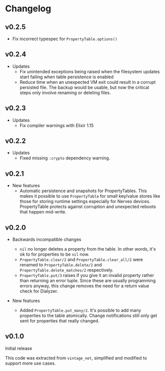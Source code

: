 # Changelog

## v0.2.5

* Fix incorrect typespec for `PropertyTable.options()`

## v0.2.4

* Updates
  * Fix unintended exceptions being raised when the filesystem updates start
    failing when table persistence is enabled
  * Reduce time when an unexpected VM exit could result in a corrupt persisted
    file. The backup would be usable, but now the critical steps only involve
    renaming or deleting files.

## v0.2.3

* Updates
  * Fix compiler warnings with Elixir 1.15

## v0.2.2

* Updates
  * Fixed missing `:crypto` dependency warning.

## v0.2.1

* New features
  * Automatic persistence and snapshots for PropertyTables. This makes it
    possible to use `PropertyTable` for small key/value stores like those for
    storing runtime settings especially for Nerves devices. PropertyTable
    protects against corruption and unexpected reboots that happen mid-write.

## v0.2.0

* Backwards incompatible changes
  * `nil` no longer deletes a property from the table. In other words, it's ok to
    for properties to be `nil` now.
  * `PropertyTable.clear/2` and `PropertyTable.clear_all/2` were renamed to
    `PropertyTable.delete/2` and `PropertyTable.delete_matches/2` respectively.
  * `PropertyTable.put/3` raises if you give it an invalid property rather than
    returning an error tuple. Since these are usually programming errors anyway,
    this change removes the need for a return value check for Dialyzer.

* New features
  * Added `PropertyTable.put_many/2`. It's possible to add many properties to
    the table atomically. Change notifications still only get sent for
    properties that really changed.

## v0.1.0

Initial release

This code was extracted from `vintage_net`, simplified and modified to support
more use cases.
